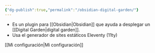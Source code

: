 ```yaml
---
{"dg-publish":true,"permalink":"/obsidian-digital-garden/"}
---
```



- Es un plugin para [[Obsidian\|Obsidian]] que ayuda a desplegar un [[Digital Garden\|digital garden]].
- Usa el generador de sites estáticos Eleventy (11ty)

[[Mi configuración\|Mi configuración]]